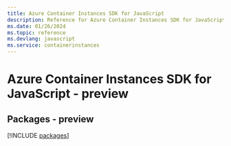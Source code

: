 ```yaml
---
title: Azure Container Instances SDK for JavaScript
description: Reference for Azure Container Instances SDK for JavaScript
ms.date: 01/26/2024
ms.topic: reference
ms.devlang: javascript
ms.service: containerinstances
---
```

# Azure Container Instances SDK for JavaScript - preview
## Packages - preview
[!INCLUDE [packages](container-instances-index.md)]